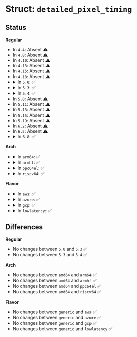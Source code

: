# Struct: <code>detailed_pixel_timing</code>

## Status
<b>Regular</b>
<ul>
<li>
In <code>4.4</code>: Absent ⚠️
</li>
<li>
In <code>4.8</code>: Absent ⚠️
</li>
<li>
In <code>4.10</code>: Absent ⚠️
</li>
<li>
In <code>4.13</code>: Absent ⚠️
</li>
<li>
In <code>4.15</code>: Absent ⚠️
</li>
<li>
In <code>4.18</code>: Absent ⚠️
</li>
<li>
<details>
<summary>In <code>5.0</code>: ✅</summary>

```c
struct detailed_pixel_timing {
    u8 hactive_lo;
    u8 hblank_lo;
    u8 hactive_hblank_hi;
    u8 vactive_lo;
    u8 vblank_lo;
    u8 vactive_vblank_hi;
    u8 hsync_offset_lo;
    u8 hsync_pulse_width_lo;
    u8 vsync_offset_pulse_width_lo;
    u8 hsync_vsync_offset_pulse_width_hi;
    u8 width_mm_lo;
    u8 height_mm_lo;
    u8 width_height_mm_hi;
    u8 hborder;
    u8 vborder;
    u8 misc;
};
```
</details>
</li>
<li>
<details>
<summary>In <code>5.3</code>: ✅</summary>

```c
struct detailed_pixel_timing {
    u8 hactive_lo;
    u8 hblank_lo;
    u8 hactive_hblank_hi;
    u8 vactive_lo;
    u8 vblank_lo;
    u8 vactive_vblank_hi;
    u8 hsync_offset_lo;
    u8 hsync_pulse_width_lo;
    u8 vsync_offset_pulse_width_lo;
    u8 hsync_vsync_offset_pulse_width_hi;
    u8 width_mm_lo;
    u8 height_mm_lo;
    u8 width_height_mm_hi;
    u8 hborder;
    u8 vborder;
    u8 misc;
};
```
</details>
</li>
<li>
<details>
<summary>In <code>5.4</code>: ✅</summary>

```c
struct detailed_pixel_timing {
    u8 hactive_lo;
    u8 hblank_lo;
    u8 hactive_hblank_hi;
    u8 vactive_lo;
    u8 vblank_lo;
    u8 vactive_vblank_hi;
    u8 hsync_offset_lo;
    u8 hsync_pulse_width_lo;
    u8 vsync_offset_pulse_width_lo;
    u8 hsync_vsync_offset_pulse_width_hi;
    u8 width_mm_lo;
    u8 height_mm_lo;
    u8 width_height_mm_hi;
    u8 hborder;
    u8 vborder;
    u8 misc;
};
```
</details>
</li>
<li>
In <code>5.8</code>: Absent ⚠️
</li>
<li>
In <code>5.11</code>: Absent ⚠️
</li>
<li>
In <code>5.13</code>: Absent ⚠️
</li>
<li>
In <code>5.15</code>: Absent ⚠️
</li>
<li>
In <code>5.19</code>: Absent ⚠️
</li>
<li>
In <code>6.2</code>: Absent ⚠️
</li>
<li>
In <code>6.5</code>: Absent ⚠️
</li>
<li>
<details>
<summary>In <code>6.8</code>: ✅</summary>

```c
struct detailed_pixel_timing {
    u8 hactive_lo;
    u8 hblank_lo;
    u8 hactive_hblank_hi;
    u8 vactive_lo;
    u8 vblank_lo;
    u8 vactive_vblank_hi;
    u8 hsync_offset_lo;
    u8 hsync_pulse_width_lo;
    u8 vsync_offset_pulse_width_lo;
    u8 hsync_vsync_offset_pulse_width_hi;
    u8 width_mm_lo;
    u8 height_mm_lo;
    u8 width_height_mm_hi;
    u8 hborder;
    u8 vborder;
    u8 misc;
};
```
</details>
</li>
</ul>
<b>Arch</b>
<ul>
<li>
<details>
<summary>In <code>arm64</code>: ✅</summary>

```c
struct detailed_pixel_timing {
    u8 hactive_lo;
    u8 hblank_lo;
    u8 hactive_hblank_hi;
    u8 vactive_lo;
    u8 vblank_lo;
    u8 vactive_vblank_hi;
    u8 hsync_offset_lo;
    u8 hsync_pulse_width_lo;
    u8 vsync_offset_pulse_width_lo;
    u8 hsync_vsync_offset_pulse_width_hi;
    u8 width_mm_lo;
    u8 height_mm_lo;
    u8 width_height_mm_hi;
    u8 hborder;
    u8 vborder;
    u8 misc;
};
```
</details>
</li>
<li>
<details>
<summary>In <code>armhf</code>: ✅</summary>

```c
struct detailed_pixel_timing {
    u8 hactive_lo;
    u8 hblank_lo;
    u8 hactive_hblank_hi;
    u8 vactive_lo;
    u8 vblank_lo;
    u8 vactive_vblank_hi;
    u8 hsync_offset_lo;
    u8 hsync_pulse_width_lo;
    u8 vsync_offset_pulse_width_lo;
    u8 hsync_vsync_offset_pulse_width_hi;
    u8 width_mm_lo;
    u8 height_mm_lo;
    u8 width_height_mm_hi;
    u8 hborder;
    u8 vborder;
    u8 misc;
};
```
</details>
</li>
<li>
<details>
<summary>In <code>ppc64el</code>: ✅</summary>

```c
struct detailed_pixel_timing {
    u8 hactive_lo;
    u8 hblank_lo;
    u8 hactive_hblank_hi;
    u8 vactive_lo;
    u8 vblank_lo;
    u8 vactive_vblank_hi;
    u8 hsync_offset_lo;
    u8 hsync_pulse_width_lo;
    u8 vsync_offset_pulse_width_lo;
    u8 hsync_vsync_offset_pulse_width_hi;
    u8 width_mm_lo;
    u8 height_mm_lo;
    u8 width_height_mm_hi;
    u8 hborder;
    u8 vborder;
    u8 misc;
};
```
</details>
</li>
<li>
<details>
<summary>In <code>riscv64</code>: ✅</summary>

```c
struct detailed_pixel_timing {
    u8 hactive_lo;
    u8 hblank_lo;
    u8 hactive_hblank_hi;
    u8 vactive_lo;
    u8 vblank_lo;
    u8 vactive_vblank_hi;
    u8 hsync_offset_lo;
    u8 hsync_pulse_width_lo;
    u8 vsync_offset_pulse_width_lo;
    u8 hsync_vsync_offset_pulse_width_hi;
    u8 width_mm_lo;
    u8 height_mm_lo;
    u8 width_height_mm_hi;
    u8 hborder;
    u8 vborder;
    u8 misc;
};
```
</details>
</li>
</ul>
<b>Flavor</b>
<ul>
<li>
<details>
<summary>In <code>aws</code>: ✅</summary>

```c
struct detailed_pixel_timing {
    u8 hactive_lo;
    u8 hblank_lo;
    u8 hactive_hblank_hi;
    u8 vactive_lo;
    u8 vblank_lo;
    u8 vactive_vblank_hi;
    u8 hsync_offset_lo;
    u8 hsync_pulse_width_lo;
    u8 vsync_offset_pulse_width_lo;
    u8 hsync_vsync_offset_pulse_width_hi;
    u8 width_mm_lo;
    u8 height_mm_lo;
    u8 width_height_mm_hi;
    u8 hborder;
    u8 vborder;
    u8 misc;
};
```
</details>
</li>
<li>
<details>
<summary>In <code>azure</code>: ✅</summary>

```c
struct detailed_pixel_timing {
    u8 hactive_lo;
    u8 hblank_lo;
    u8 hactive_hblank_hi;
    u8 vactive_lo;
    u8 vblank_lo;
    u8 vactive_vblank_hi;
    u8 hsync_offset_lo;
    u8 hsync_pulse_width_lo;
    u8 vsync_offset_pulse_width_lo;
    u8 hsync_vsync_offset_pulse_width_hi;
    u8 width_mm_lo;
    u8 height_mm_lo;
    u8 width_height_mm_hi;
    u8 hborder;
    u8 vborder;
    u8 misc;
};
```
</details>
</li>
<li>
<details>
<summary>In <code>gcp</code>: ✅</summary>

```c
struct detailed_pixel_timing {
    u8 hactive_lo;
    u8 hblank_lo;
    u8 hactive_hblank_hi;
    u8 vactive_lo;
    u8 vblank_lo;
    u8 vactive_vblank_hi;
    u8 hsync_offset_lo;
    u8 hsync_pulse_width_lo;
    u8 vsync_offset_pulse_width_lo;
    u8 hsync_vsync_offset_pulse_width_hi;
    u8 width_mm_lo;
    u8 height_mm_lo;
    u8 width_height_mm_hi;
    u8 hborder;
    u8 vborder;
    u8 misc;
};
```
</details>
</li>
<li>
<details>
<summary>In <code>lowlatency</code>: ✅</summary>

```c
struct detailed_pixel_timing {
    u8 hactive_lo;
    u8 hblank_lo;
    u8 hactive_hblank_hi;
    u8 vactive_lo;
    u8 vblank_lo;
    u8 vactive_vblank_hi;
    u8 hsync_offset_lo;
    u8 hsync_pulse_width_lo;
    u8 vsync_offset_pulse_width_lo;
    u8 hsync_vsync_offset_pulse_width_hi;
    u8 width_mm_lo;
    u8 height_mm_lo;
    u8 width_height_mm_hi;
    u8 hborder;
    u8 vborder;
    u8 misc;
};
```
</details>
</li>
</ul>

## Differences
<b>Regular</b>
<ul>
<li>
No changes between <code>5.0</code> and <code>5.3</code> ✅
</li>
<li>
No changes between <code>5.3</code> and <code>5.4</code> ✅
</li>
</ul>
<b>Arch</b>
<ul>
<li>
No changes between <code>amd64</code> and <code>arm64</code> ✅
</li>
<li>
No changes between <code>amd64</code> and <code>armhf</code> ✅
</li>
<li>
No changes between <code>amd64</code> and <code>ppc64el</code> ✅
</li>
<li>
No changes between <code>amd64</code> and <code>riscv64</code> ✅
</li>
</ul>
<b>Flavor</b>
<ul>
<li>
No changes between <code>generic</code> and <code>aws</code> ✅
</li>
<li>
No changes between <code>generic</code> and <code>azure</code> ✅
</li>
<li>
No changes between <code>generic</code> and <code>gcp</code> ✅
</li>
<li>
No changes between <code>generic</code> and <code>lowlatency</code> ✅
</li>
</ul>
